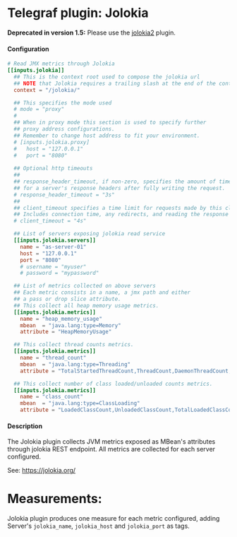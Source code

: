 # Telegraf plugin: Jolokia

**Deprecated in version 1.5:** Please use the [jolokia2](https://github.com/yevheniir/telegraf-fork/tree/master/plugins/inputs/jolokia2) plugin.

#### Configuration

```toml
# Read JMX metrics through Jolokia
[[inputs.jolokia]]
  ## This is the context root used to compose the jolokia url
  ## NOTE that Jolokia requires a trailing slash at the end of the context root
  context = "/jolokia/"

  ## This specifies the mode used
  # mode = "proxy"
  #
  ## When in proxy mode this section is used to specify further
  ## proxy address configurations.
  ## Remember to change host address to fit your environment.
  # [inputs.jolokia.proxy]
  #   host = "127.0.0.1"
  #   port = "8080"
  
  ## Optional http timeouts
  ##
  ## response_header_timeout, if non-zero, specifies the amount of time to wait
  ## for a server's response headers after fully writing the request.
  # response_header_timeout = "3s"
  ##
  ## client_timeout specifies a time limit for requests made by this client.
  ## Includes connection time, any redirects, and reading the response body.
  # client_timeout = "4s"

  ## List of servers exposing jolokia read service
  [[inputs.jolokia.servers]]
    name = "as-server-01"
    host = "127.0.0.1"
    port = "8080"
    # username = "myuser"
    # password = "mypassword"

  ## List of metrics collected on above servers
  ## Each metric consists in a name, a jmx path and either
  ## a pass or drop slice attribute.
  ## This collect all heap memory usage metrics.
  [[inputs.jolokia.metrics]]
    name = "heap_memory_usage"
    mbean  = "java.lang:type=Memory"
    attribute = "HeapMemoryUsage"

  ## This collect thread counts metrics.
  [[inputs.jolokia.metrics]]
    name = "thread_count"
    mbean  = "java.lang:type=Threading"
    attribute = "TotalStartedThreadCount,ThreadCount,DaemonThreadCount,PeakThreadCount"

  ## This collect number of class loaded/unloaded counts metrics.
  [[inputs.jolokia.metrics]]
    name = "class_count"
    mbean  = "java.lang:type=ClassLoading"
    attribute = "LoadedClassCount,UnloadedClassCount,TotalLoadedClassCount"
```

#### Description

The Jolokia plugin collects JVM metrics exposed as MBean's attributes through
jolokia REST endpoint. All metrics are collected for each server configured.

See: https://jolokia.org/

# Measurements:
Jolokia plugin produces one measure for each metric configured,
adding Server's `jolokia_name`, `jolokia_host` and `jolokia_port` as tags.
